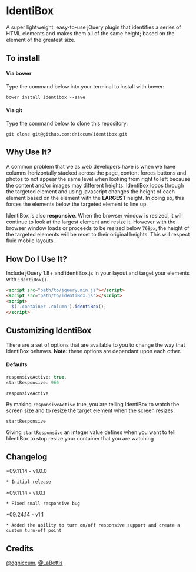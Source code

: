 IdentiBox
=========

A super lightweight, easy-to-use jQuery plugin that identifies a series of HTML elements and makes them all of the same height; based on the element of the greatest size.

## To install

#### Via bower

Type the command below into your terminal to install with bower:

```
bower install identibox --save
```

#### Via git

Type the command below to clone this repository:

```
git clone git@github.com:dniccum/identibox.git
```

## Why Use It?

A common problem that we as web developers have is when we have columns horizontally stacked across the page, content forces buttons and photos to not appear the same level when looking from right to left because the content and/or images may different heights. IdentiBox loops through the targeted element and using javascript changes the height of each element based on the element with the **LARGEST** height. In doing so, this forces the elements below the targeted element to line up.

IdentiBox is also **responsive**. When the browser window is resized, it will continue to look at the largest element and resize it. However with the browser window loads or proceeds to be resized below `768px`, the height of the targeted elements will be reset to their original heights. This will respect fluid mobile layouts.

## How Do I Use It?
Include jQuery 1.8+ and identiBox.js in your layout and target your elements with `identiBox()`.

```html
<script src="path/to/jquery.min.js"></script>
<script src="path/to/identiBox.js"></script>
<script>
  $('.container .column').identiBox();
</script>
```

## Customizing IdentiBox

There are a set of options that are available to you to change the way that IdentiBox behaves. **Note:** these options are dependant upon each other.

#### Defaults

```javascript
responsiveActive: true,
startResponsive: 960
```

`responsiveActive`

By making `responsiveActive` true, you are telling IdentiBox to watch the screen size and to resize the target element when the screen resizes.

`startResponsive`

Giving `startResponsive` an integer value defines when you want to tell IdentiBox to stop resize your container that you are watching

## Changelog
*09.11.14 - v1.0.0

	* Initial release

*09.11.14 - v1.0.1

	* Fixed small responsive bug

*09.24.14 - v1.1

	* Added the ability to turn on/off responsive support and create a custom turn-off point

## Credits
[@dgniccum](http://twitter.com/dgniccum), [@LaBettis](http://twitter.com/LaBettis)